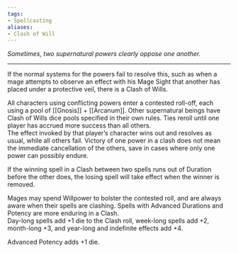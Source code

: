 ```yaml
---
tags:
- Spellcasting
aliases:
- Clash of Will
---
```


_Sometimes, two supernatural powers clearly oppose one another._

---

If the normal systems for the powers fail to resolve this, such as when a mage attempts to observe an effect with his Mage Sight that another has placed under a protective veil, there is a Clash of Wills.

All characters using conflicting powers enter a contested roll-off, each using a pool of [[Gnosis]] + [[Arcanum]]. Other supernatural beings have Clash of Wills dice pools specified in their own rules. Ties reroll until one player has accrued more success than all others.\
The effect invoked by that player’s character wins out and resolves as usual, while all others fail. Victory of one power in a clash does not mean the immediate cancellation of the others, save in cases where only one power can possibly endure. 

If the winning spell in a Clash between two spells runs out of Duration before the other does, the losing spell will take effect when the winner is removed.

Mages may spend Willpower to bolster the contested roll, and are always aware when their spells are clashing. Spells with Advanced Durations and Potency are more enduring in a Clash.\
Day-long spells add +1 die to the Clash roll, week-long spells add +2, month-long +3, and year-long and indefinite effects add +4.

Advanced Potency adds +1 die.